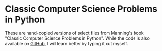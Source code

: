 # Classic Computer Science Problems in Python
These are hand-copied versions of select files from Manning's book "Classic Computer Science Problems in Python". While the code is also available on [GitHub](https://github.com/davecom/ClassicComputerScienceProblemsInPython), I will learn better by typing it out myself.
